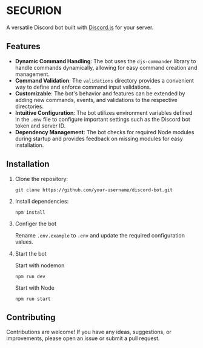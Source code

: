 # SECURION

A versatile Discord bot built with [Discord.js](https://discord.js.org/) for your server.

## Features

- **Dynamic Command Handling**: The bot uses the `djs-commander` library to handle commands dynamically, allowing for easy command creation and management.
- **Command Validation**: The `validations` directory provides a convenient way to define and enforce command input validations.
- **Customizable**: The bot's behavior and features can be extended by adding new commands, events, and validations to the respective directories.
- **Intuitive Configuration**: The bot utilizes environment variables defined in the `.env` file to configure important settings such as the Discord bot token and server ID.
- **Dependency Management**: The bot checks for required Node modules during startup and provides feedback on missing modules for easy installation.


## Installation

1. Clone the repository:

   ```
   git clone https://github.com/your-username/discord-bot.git
   ```


2. Install dependencies:
   ```
   npm install
   ```


3. Configer the bot

    Rename `.env.example` to `.env` and update the required configuration values.


4. Start the bot
    
    Start with nodemon
    ```
    npm run dev
    ```

    Start with Node
    ```
    npm run start
    ```



## Contributing
Contributions are welcome! If you have any ideas, suggestions, or improvements, please open an issue or submit a pull request.